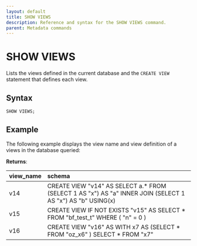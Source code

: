 ```yaml
---
layout: default
title: SHOW VIEWS
description: Reference and syntax for the SHOW VIEWS command.
parent: Metadata commands
---
```


# SHOW VIEWS

Lists the views defined in the current database and the `CREATE VIEW` statement that defines each view.

## Syntax

```sql
SHOW VIEWS;
```

## Example
The following example displays the view name and view definition of a views in the database queried:

**Returns**:

| view_name | schema                                                                                                       |
|:----------|:-------------------------------------------------------------------------------------------------------------|
| v14       | CREATE VIEW "v14" AS SELECT a.* FROM  (SELECT 1 AS "x") AS "a" INNER JOIN  (SELECT 1 AS "x") AS "b" USING(x) |
| v15       | CREATE VIEW IF NOT EXISTS "v15" AS SELECT * FROM "bf_test_t" WHERE ( "n" = 0 )                               |
| v16       | CREATE VIEW "v16" AS WITH x7 AS (SELECT * FROM "oz_x6" ) SELECT * FROM "x7"                                  |
